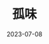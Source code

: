 ---
layout: movie-review
title: 孤味
description: >
  特别特别难看，特别特别无聊。感觉导演/编剧脑子被裹脚布夹了。这电影有8.0分，使我相当震撼。
category: 电影
img: assets/img/movie/2023/gu_wei.webp
star: 1
date: 2023-07-08
---
